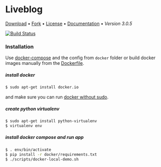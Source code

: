 # Liveblog
[Download](https://github.com/superdesk/liveblog/archive/master.zip) •
[Fork](https://github.com/superdesk/liveblog) •
[License](https://github.com/superdesk/liveblog/blob/master/LICENSE) •
[Documentation](http://sourcefabric.booktype.pro/live-blog-30-for-journalists/what-is-live-blog/) •
*Version 3.0.5*

[![Build Status](https://travis-ci.org/superdesk/liveblog.svg?branch=master)](https://travis-ci.org/superdesk/liveblog)

### Installation

Use [docker-compose](http://fig.sh "") and the config from `docker` folder or build docker images manually from the [Dockerfile](./Dockerfile).

##### install docker

```sh
$ sudo apt-get install docker.io
```

and make sure you can run [docker without sudo](http://askubuntu.com/questions/477551/how-can-i-use-docker-without-sudo).

##### create python virtualenv

```sh
$ sudo apt-get install python-virtualenv
$ virtualenv env
```

##### install docker compose and run app

```sh
$ . env/bin/activate
$ pip install -r docker/requirements.txt
$ ./scripts/docker-local-demo.sh
```
